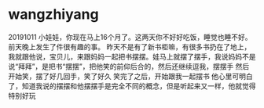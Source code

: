 # wangzhiyang
20191011
小娃娃，你现在马上16个月了。这两天你不好好吃饭，睡觉也睡不好。
前天晚上发生了件很有趣的事。
昨天不是有了新书柜嘛，有很多书扔在了地上，我就跟他说，宝贝儿，来跟妈妈一起把书摆摆。娃马上就摆了摆手，我说妈妈不是说“拜拜”，是把书“摆摆”，把他笑的前仰后合的，然后还继续逗我，摆摆手 然后开始笑，摆了好几回手，笑了好久
笑完了之后，开始跟我一起摆书
他心里可明白了，知道我说的摆摆和他摆摆手是完全不同的概念，但是听起来又一样，他就觉得特别好玩
